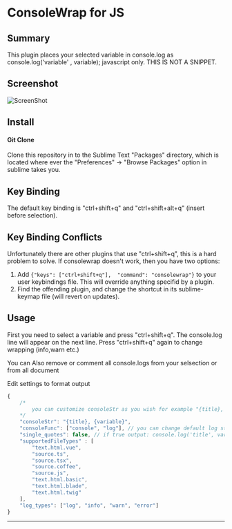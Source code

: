 ConsoleWrap for JS
================

## Summary
This plugin places your selected variable in console.log as console.log('variable' , variable); javascript only.
THIS IS NOT A SNIPPET.

## Screenshot
![ScreenShot](https://raw.github.com/unknownuser88/consolewrap/master/images/demo.gif)

## Install

#### Git Clone
Clone this repository in to the Sublime Text "Packages" directory, which is located where ever the
"Preferences" -> "Browse Packages" option in sublime takes you.

## Key Binding

The default key binding is "ctrl+shift+q" and "ctrl+shift+alt+q" (insert before selection).

## Key Binding Conflicts

Unfortunately there are other plugins that use "ctrl+shift+q", this is a hard problem to solve. If consolewrap doesn't work, then you have two options:

1. Add ```{"keys": ["ctrl+shift+q"],  "command": "consolewrap"}``` to your user keybindings file. This will override anything specifid by a plugin.
2. Find the offending plugin, and change the shortcut in its sublime-keymap file (will revert on updates).


## Usage

First you need to select a variable and press "ctrl+shift+q". The console.log line will appear on the next line. Press "ctrl+shift+q" again to change wrapping (info,warn etc.)

You can Also remove or comment all console.logs from your selsection or from all document

Edit settings to format output

```javascript
{
	/*
		you can customize consoleStr as you wish for example "{title}, tmpVal = {variable}" to assigne value to temporary parameter output: console.log('title', tmpVal = variable);
	*/
    "consoleStr": "{title}, {variable}",
    "consoleFunc": ["console", "log"], // you can change default log statement for example ["logger", "info"] output: logger.info('title', variable);
    "single_quotes": false, // if true output: console.log('title', variable);
    "supportedFileTypes" : [
    	"text.html.vue",
    	"source.ts",
    	"source.tsx",
    	"source.coffee",
    	"source.js",
    	"text.html.basic",
    	"text.html.blade",
    	"text.html.twig"
    ],
    "log_types": ["log", "info", "warn", "error"]
}
```

---
